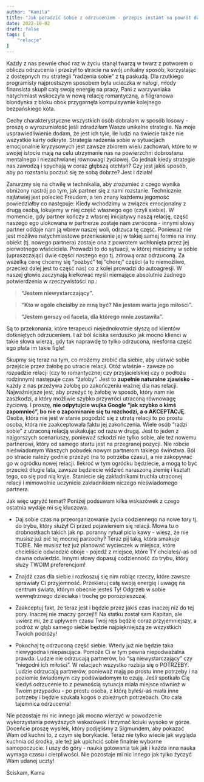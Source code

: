 ```yaml
---
author: "Kamila"
title: "Jak poradzić sobie z odrzuceniem - przepis instant na powrót do równowagi"
date: 2022-10-02
draft: false
tags: [
    "relacje"
]
---
```


Każdy z nas pewnie choć raz w życiu stanął twarzą w twarz z potworem o obliczu odrzucenia i przeżył to stracie na swój unikalny sposób, korzystając z dostępnych mu strategii “radzenia sobie” z tą paskudą. Dla rzutkiego programisty najprostszym sposobem była ucieczka w nałogi, młody finansista skupił całą swoją energię na pracy, Pani z warzywniaka natychmiast wskoczyła w nową relację romantyczną, a filigranowa blondynka z bloku obok przygarnęła kompulsywnie kolejnego bezpańskiego kota.

Cechy charakterystyczne wszystkich osób dobrałam w sposób losowy - proszę o wyrozumiałość jeśli zdradziłam Wasze unikalne strategie. Na moje usprawiedliwienie dodam, że jest ich tyle, ile ludzi na świecie także nie wszystkie karty odkryte. Strategia radzenia sobie w sytuacjach emocjonalnie kryzysowych jest zawsze zbiorem wielu zachowań, które to w swojej istocie mają na celu utrzymanie nas na powierzchni dobrostanu mentalnego i niezachwianej równowagi życiowej. Co jednak kiedy strategie nas zawodzą i spychają w coraz głębszą otchłań? Czy jest jakiś sposób, aby po rozstaniu poczuć się ze sobą dobrze? Jest i działa!

Zanurzmy się na chwilę w technikalia, aby zrozumieć z czego wynika obniżony nastrój po tym, jak partner się z nami rozstanie. Technicznie najłatwiej jest polecieć Freudem, a ten znany każdemu jegomość powiedziałby co następuje:
Kiedy wchodzimy w związek emocjonalny z drugą osobą, lokujemy w niej część własnego ego (czyli siebie). W momencie, gdy partner kończy z własnej inicjatywy naszą relację, część naszego ego ulokowana w partnerze zostaje nam zwrócona - innymi słowy partner oddaje nam ją wbrew naszej woli, odrzuca tę część. Ponieważ nie jest możliwe natychmiastowe przeniesienie jej w takiej samej formie na inny obiekt (tj. nowego partnera) zostaje ona z powrotem wchłonięta przez jej pierwotnego właściciela. Prowadzi to do sytuacji, w której mieścimy w sobie (upraszczając) dwie części naszego ego tj. zdrową oraz odrzuconą. Za wszelką cenę chcemy się “pozbyć” tej “chorej” części (a to niemożliwe, przecież dalej jest to część nas) co z kolei prowadzi do autoagresji. W naszej głowie zaczynają kiełkować myśli niemające absolutnie żadnego potwierdzenia w rzeczywistości np.:
>**“Jestem niewystarczający”.**

>**“Kto w ogóle chciałby ze mną być? Nie jestem warta jego miłości”.**

>**“Jestem gorszy od faceta, dla którego mnie zostawiła”.**

Są to przekonania, które terapeuci niejednokrotnie słyszą od klientów dotkniętych odrzuceniem. I aż ból ściska serduszko jak mocno klienci w takie słowa wierzą, gdy tak naprawdę to tylko odrzucona, niesforna część ego płata im takie figle!

Skupmy się teraz na tym, co możemy zrobić dla siebie, aby ułatwić sobie przejście przez żałobę po utracie relacji. Otóż właśnie - zawsze po rozpadzie relacji (czy to romantycznej czy przyjacielskiej czy o podłożu rodzinnym) następuje czas “żałoby”. Jest to **zupełnie naturalne zjawisko** - każdy z nas przeżywa żałobę po zakończeniu ważnej dla nas relacji. Najważniejsze jest, aby przeżyć tę żałobę w sposób, który nam nie zaszkodzi, a który możliwie szybko przywróci utraconą równowagę życiową. I proszę, **nie odpytujcie wujka Google “jak szybko o kimś zapomnieć”, bo nie o zapominanie się tu rozchodzi, a o AKCEPTACJĘ**. Osoba, która nie jest w stanie pogodzić się z utratą relacji to po prostu osoba, która nie zaakceptowała faktu jej zakończenia. Wiele osób “radzi sobie” z utraconą relacją wskakując od razu w drugą. Jest to jeden z najgorszych scenariuszy, ponieważ szkodzi nie tylko sobie, ale też nowemu partnerowi, który od samego startu jest na przegranej pozycji. Nie róbcie nieświadomym Waszych pobudek nowym partnerom takiego świństwa. Ból po stracie należy godnie przeżyć (na to potrzeba czasu), a nie zakopywać go w ogródku nowej relacji. Ilekroć w tym ogródku będziecie, a mogą to być przecież długie lata, zawsze będziecie widzieć naruszoną ziemię i kształt tego, co się pod nią kryje. Staniecie się zakładnikami truchła utraconej relacji i mimowolnie uczynicie zakładnikiem niczego nieświadomego partnera.

Jak więc ugryźć temat? Poniżej podsuwam kilka wskazówek z czego ostatnia wydaje mi się kluczowa.

* Daj sobie czas na przeorganizowanie życia codziennego na nowe tory tj. do trybu, który służył Ci przed pojawieniem się relacji. Mowa tu o drobnostkach takich jak np. poranny rytuał picia kawy - wiesz, że nie musisz już pić tej mocnej parzochy? Teraz pij taką, która smakuje TOBIE. Nie musisz też już planować wycieczek w miejsca, które chcieliście odwiedzić oboje - pojedź z miejsce, które TY chciałeś/-aś od dawna odwiedzić. Innymi słowy dopasuj codzienność do trybu, który służy TWOIM preferencjom!

* Znajdź czas dla siebie i rozkoszuj się nim robiąc rzeczy, które zawsze sprawiały Ci przyjemność. Przekieruj całą swoją energię i uwagę na centrum świata, którym obecnie jesteś Ty! Odgrzeb w sobie wewnętrznego dzieciaka i trochę go porozpieszczaj.

* Zaakceptuj fakt, że teraz jest i będzie przez jakiś czas inaczej niż do tej pory. Inaczej nie znaczy gorzej!!! Na statku został sam Kapitan, ale uwierz mi, że z upływem czasu Twój rejs będzie coraz przyjemniejszy, a podróż w głąb samego siebie będzie najpiękniejszą ze wszystkich Twoich podróży!

* Pokochaj tę odrzuconą część siebie. Wtedy już nie będzie taka niewygodna i niepasująca. Pomoże Ci w tym pewna niepodważalna prawda: Ludzie nie odrzucają partnerów, bo “są niewystarczający” czy “niegodni ich miłości”. W relacjach  wszystko rozbija się o POTRZEBY. Ludzie odrzucają partnerów, ponieważ mają po prostu inne potrzeby i na poziomie świadomym czy podświadomym to czują. Jeśli spotkało Cię kiedyś odrzucenie to z pewnością sytuacja miała miejsce również w Twoim przypadku - po prostu osoba, z którą byłeś/-aś miała inne potrzeby i będzie szukała kogoś o zbieżnych potrzebach. Oto cała tajemnica odrzucenia!

Nie pozostaje mi nic innego jak mocno wierzyć w powodzenie wykorzystania powyższych wskazówek i trzymać kciuki wysoko  w górze. Doceńcie proszę wysiłek, który podjęliśmy z Sigmundem, aby pokazać Wam od kuchni to, z czym się borykacie. Teraz nie tylko wiecie jak wygląda kuchnia od środka, ale też jak upichcić sobie finalnie wyborne samopoczucie. I uszy do góry - nauka gotowania tak jak i każda inna nauka wymaga czasu i cierpliwości. Nie pozostaje mi nic innego jak tylko życzyć Wam udanej uczty!

Ściskam,
Kama
